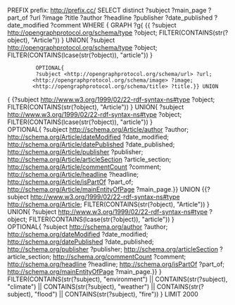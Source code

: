 PREFIX prefix: <http://prefix.cc/>
SELECT distinct ?subject ?main_page ?part_of ?url ?image ?title ?author ?headline ?publisher ?date_published ?date_modified ?comment 
WHERE { 
  GRAPH ?g{
  {{ ?subject <http://opengraphprotocol.org/schema/type> ?object;
             FILTER(CONTAINS(str(?object), "Article")) 
  }
    UNION{
    			?subject <http://opengraphprotocol.org/schema/type> ?object;
             FILTER(CONTAINS(lcase(str(?object)), "article"))
    }	
    
             OPTIONAL{
             ?subject <http://opengraphprotocol.org/schema/url> ?url;
            <http://opengraphprotocol.org/schema/image> ?image;
            <http://opengraphprotocol.org/schema/title> ?title.}} UNION 		
   { {?subject <http://www.w3.org/1999/02/22-rdf-syntax-ns#type> ?object;
              FILTER(CONTAINS(str(?object), "Article")) 
  }
    UNION{
    			?subject <http://www.w3.org/1999/02/22-rdf-syntax-ns#type> ?object;
             FILTER(CONTAINS(lcase(str(?object)), "article"))
    }	
              OPTIONAL{
             ?subject <http://schema.org/Article/author> ?author;
            <http://schema.org/Article/dateModified> ?date_modified;
            <http://schema.org/Article/datePublished> ?date_published;
            <http://schema.org/Article/publisher> ?publisher;
            <http://schema.org/Article/articleSection> ?article_section;
            <http://schema.org/Article/commentCount> ?comment;
            <http://schema.org/Article/headline> ?headline;
           <http://schema.org/Article/isPartOf> ?part_of;
            <http://schema.org/Article/mainEntityOfPage> ?main_page.}} UNION
    {{?subject <http://www.w3.org/1999/02/22-rdf-syntax-ns#type> <http://schema.org/Article>;
              FILTER(CONTAINS(str(?object), "Article")) 
  }
    UNION{
    			?subject <http://www.w3.org/1999/02/22-rdf-syntax-ns#type> ?object;
             FILTER(CONTAINS(lcase(str(?object)), "article"))
    }	
              OPTIONAL{
             ?subject <http://schema.org/author> ?author;
            <http://schema.org/dateModified> ?date_modified;
            <http://schema.org/datePublished> ?date_published;
            <http://schema.org/publisher> ?publisher;
            <http://schema.org/articleSection> ?article_section;
            <http://schema.org/commentCount> ?comment;
            <http://schema.org/headline> ?headline;
           <http://schema.org/isPartOf> ?part_of;
            <http://schema.org/mainEntityOfPage> ?main_page.}}
  }
  FILTER(CONTAINS(str(?subject), "environment") || CONTAINS(str(?subject), "climate") || CONTAINS(str(?subject), "weather") || CONTAINS(str(?subject), "flood") || CONTAINS(str(?subject), "fire"))
}
LIMIT 2000